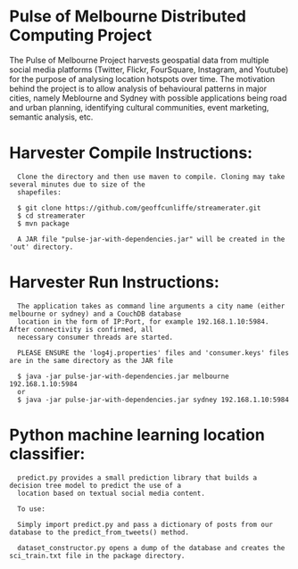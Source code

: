 # Pulse of Melbourne Distributed Computing Project

 The Pulse of Melbourne Project harvests geospatial data from multiple social media platforms (Twitter, Flickr, FourSquare, Instagram, and Youtube) for the purpose of analysing location hotspots over time.  The motivation behind the project is to allow analysis of behavioural patterns in major cities, namely Meblourne and Sydney with possible applications being road and urban planning, identifying cultural communities, event marketing, semantic analysis, etc.
 
 # Harvester Compile Instructions:
 
      Clone the directory and then use maven to compile. Cloning may take several minutes due to size of the
      shapefiles:

      $ git clone https://github.com/geoffcunliffe/streamerater.git
      $ cd streamerater
      $ mvn package
 
      A JAR file "pulse-jar-with-dependencies.jar" will be created in the 'out' directory.
 
 # Harvester Run Instructions:
 
      The application takes as command line arguments a city name (either melbourne or sydney) and a CouchDB database
      location in the form of IP:Port, for example 192.168.1.10:5984. After connectivity is confirmed, all
      necessary consumer threads are started.
      
      PLEASE ENSURE the 'log4j.properties' files and 'consumer.keys' files are in the same directory as the JAR file
      
      $ java -jar pulse-jar-with-dependencies.jar melbourne 192.168.1.10:5984
      or
      $ java -jar pulse-jar-with-dependencies.jar sydney 192.168.1.10:5984

# Python machine learning location classifier:

      predict.py provides a small prediction library that builds a decision tree model to predict the use of a
      location based on textual social media content.

      To use:

      Simply import predict.py and pass a dictionary of posts from our database to the predict_from_tweets() method.

      dataset_constructor.py opens a dump of the database and creates the sci_train.txt file in the package directory.
      
      
